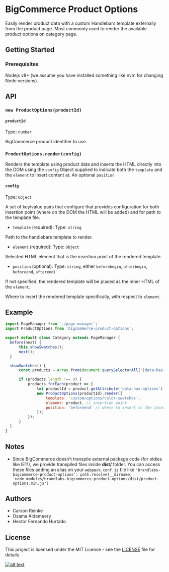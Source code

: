# BigCommerce Product Options

Easily render product data with a custom Handlebars template externally from the product page.  Most commonly used to render the available product options on category page.

## Getting Started

### Prerequisites

Nodejs v8+ (we assume you have installed something like nvm for changing Node versions).

## API

### `new ProductOptions(productId)`

#### `productId`

Type: `number`

BigCommerce product identifier to use.

### `ProductOptions.render(config)`

Renders the template using product data and inserts the HTML directly into the DOM using the `config` Object supplied to indicate both the `template` and the `element` to insert content at.  An optional `position`

#### `config`

Type: `Object`

A set of key/value pairs that configure that provides configuration for both insertion point (where on the DOM the HTML will be added) and for path to the template file.

  - `template` (required): Type: `string`

  Path to the handlebars template to render.

  - `element` (required): Type: `Object`

  Selected HTML element that is the insertion point of the rendered template.

  - `position` (optional): Type: `string`, either `beforebegin`, `afterbegin`, `beforeend`, `afterend`)

  If not specified, the rendered template will be placed as the inner HTML of the `element`.

  Where to insert the rendered template specifically, with respect to `element`.

## Example

```javascript
import PageManager from './page-manager';
import ProductOptions from 'bigcommerce-product-options';

export default class Category extends PageManager {
  before(next) {
      this.showSwatches();
      next();
  }

  showSwatches() {
      const products = Array.from(document.querySelectorAll('[data-has-options]'));

      if (products.length !== 0) {
          products.forEach(product => {
              let productId = product.getAttribute('data-has-options');
              new ProductOptions(productId).render({
                  template: 'custom/options/color-swatches',
                  element: product, // insertion point
                  position: 'beforeend' // where to insert in the insertion point (optional).
              });
          });
      }
  }
}
```

## Notes
- Since BigCommerce doesn't transpile external package code (for oldies like IE11), we provide transpiled files inside __dist/__ folder. You can access these files adding an alias on your `webpack.conf.js` file like `'brandlabs-bigcommerce-product-options': path.resolve(__dirname, 'node_modules/brandlabs-bigcommerce-product-options/dist/product-options.min.js')`

## Authors
* Carson Reinke
* Osama Aldemeery
* Hector Fernando Hurtado

## License

This project is licensed under the MIT License - see the [LICENSE](LICENSE) file for details

[![alt text](/brandlabs.png)](http://www.brandlabs.us/?utm_source=gitlab&utm_medium=technology_referral&utm_campaign=brandlabs-bigcommerce-product-options)
